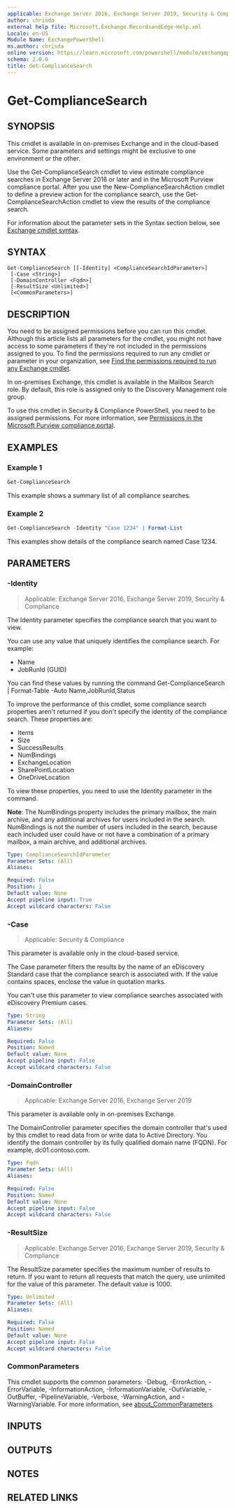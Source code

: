 ```yaml
---
applicable: Exchange Server 2016, Exchange Server 2019, Security & Compliance
author: chrisda
external help file: Microsoft.Exchange.RecordsandEdge-Help.xml
Locale: en-US
Module Name: ExchangePowerShell
ms.author: chrisda
online version: https://learn.microsoft.com/powershell/module/exchangepowershell/get-compliancesearch
schema: 2.0.0
title: Get-ComplianceSearch
---
```


# Get-ComplianceSearch

## SYNOPSIS
This cmdlet is available in on-premises Exchange and in the cloud-based service. Some parameters and settings might be exclusive to one environment or the other.

Use the Get-ComplianceSearch cmdlet to view estimate compliance searches in Exchange Server 2016 or later and in the Microsoft Purview compliance portal. After you use the New-ComplianceSearchAction cmdlet to define a preview action for the compliance search, use the Get-ComplianceSearchAction cmdlet to view the results of the compliance search.

For information about the parameter sets in the Syntax section below, see [Exchange cmdlet syntax](https://learn.microsoft.com/powershell/exchange/exchange-cmdlet-syntax).

## SYNTAX

```
Get-ComplianceSearch [[-Identity] <ComplianceSearchIdParameter>]
 [-Case <String>]
 [-DomainController <Fqdn>]
 [-ResultSize <Unlimited>]
 [<CommonParameters>]
```

## DESCRIPTION
You need to be assigned permissions before you can run this cmdlet. Although this article lists all parameters for the cmdlet, you might not have access to some parameters if they're not included in the permissions assigned to you. To find the permissions required to run any cmdlet or parameter in your organization, see [Find the permissions required to run any Exchange cmdlet](https://learn.microsoft.com/powershell/exchange/find-exchange-cmdlet-permissions).

In on-premises Exchange, this cmdlet is available in the Mailbox Search role. By default, this role is assigned only to the Discovery Management role group.

To use this cmdlet in Security & Compliance PowerShell, you need to be assigned permissions. For more information, see [Permissions in the Microsoft Purview compliance portal](https://learn.microsoft.com/purview/microsoft-365-compliance-center-permissions).

## EXAMPLES

### Example 1
```powershell
Get-ComplianceSearch
```

This example shows a summary list of all compliance searches.

### Example 2
```powershell
Get-ComplianceSearch -Identity "Case 1234" | Format-List
```

This examples show details of the compliance search named Case 1234.

## PARAMETERS

### -Identity

> Applicable: Exchange Server 2016, Exchange Server 2019, Security & Compliance

The Identity parameter specifies the compliance search that you want to view.

You can use any value that uniquely identifies the compliance search. For example:

- Name
- JobRunId (GUID)

You can find these values by running the command Get-ComplianceSearch | Format-Table -Auto Name,JobRunId,Status

To improve the performance of this cmdlet, some compliance search properties aren't returned if you don't specify the identity of the compliance search. These properties are:

- Items
- Size
- SuccessResults
- NumBindings
- ExchangeLocation
- SharePointLocation
- OneDriveLocation

To view these properties, you need to use the Identity parameter in the command.

**Note**: The NumBindings property includes the primary mailbox, the main archive, and any additional archives for users included in the search. NumBindings is not the number of users included in the search, because each included user could have or not have a combination of a primary mailbox, a main archive, and additional archives.

```yaml
Type: ComplianceSearchIdParameter
Parameter Sets: (All)
Aliases:

Required: False
Position: 1
Default value: None
Accept pipeline input: True
Accept wildcard characters: False
```

### -Case

> Applicable: Security & Compliance

This parameter is available only in the cloud-based service.

The Case parameter filters the results by the name of an eDiscovery Standard case that the compliance search is associated with. If the value contains spaces, enclose the value in quotation marks.

You can't use this parameter to view compliance searches associated with eDiscovery Premium cases.

```yaml
Type: String
Parameter Sets: (All)
Aliases:

Required: False
Position: Named
Default value: None
Accept pipeline input: False
Accept wildcard characters: False
```

### -DomainController

> Applicable: Exchange Server 2016, Exchange Server 2019

This parameter is available only in on-premises Exchange.

The DomainController parameter specifies the domain controller that's used by this cmdlet to read data from or write data to Active Directory. You identify the domain controller by its fully qualified domain name (FQDN). For example, dc01.contoso.com.

```yaml
Type: Fqdn
Parameter Sets: (All)
Aliases:

Required: False
Position: Named
Default value: None
Accept pipeline input: False
Accept wildcard characters: False
```

### -ResultSize

> Applicable: Exchange Server 2016, Exchange Server 2019, Security & Compliance

The ResultSize parameter specifies the maximum number of results to return. If you want to return all requests that match the query, use unlimited for the value of this parameter. The default value is 1000.

```yaml
Type: Unlimited
Parameter Sets: (All)
Aliases:

Required: False
Position: Named
Default value: None
Accept pipeline input: False
Accept wildcard characters: False
```

### CommonParameters
This cmdlet supports the common parameters: -Debug, -ErrorAction, -ErrorVariable, -InformationAction, -InformationVariable, -OutVariable, -OutBuffer, -PipelineVariable, -Verbose, -WarningAction, and -WarningVariable. For more information, see [about_CommonParameters](https://go.microsoft.com/fwlink/p/?LinkID=113216).

## INPUTS

## OUTPUTS

## NOTES

## RELATED LINKS
